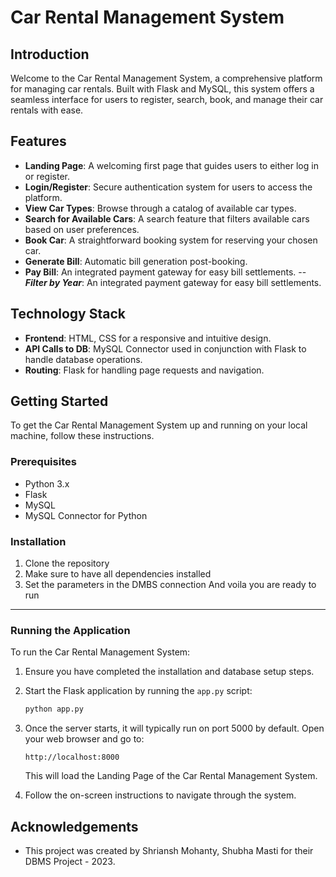 # Car Rental Management System

## Introduction
Welcome to the Car Rental Management System, a comprehensive platform for managing car rentals. Built with Flask and MySQL, this system offers a seamless interface for users to register, search, book, and manage their car rentals with ease.

## Features
- **Landing Page**: A welcoming first page that guides users to either log in or register.
- **Login/Register**: Secure authentication system for users to access the platform.
- **View Car Types**: Browse through a catalog of available car types.
- **Search for Available Cars**: A search feature that filters available cars based on user preferences.
- **Book Car**: A straightforward booking system for reserving your chosen car.
- **Generate Bill**: Automatic bill generation post-booking.
- **Pay Bill**: An integrated payment gateway for easy bill settlements.
-- ***Filter by Year***: An integrated payment gateway for easy bill settlements.


## Technology Stack
- **Frontend**: HTML, CSS for a responsive and intuitive design.
- **API Calls to DB**: MySQL Connector used in conjunction with Flask to handle database operations.
- **Routing**: Flask for handling page requests and navigation.

## Getting Started
To get the Car Rental Management System up and running on your local machine, follow these instructions.

### Prerequisites
- Python 3.x
- Flask
- MySQL
- MySQL Connector for Python

### Installation
1. Clone the repository
2. Make sure to have all dependencies installed
3. Set the parameters in the DMBS connection
   And voila you are ready to run

---

### Running the Application
To run the Car Rental Management System:

1. Ensure you have completed the installation and database setup steps.
2. Start the Flask application by running the `app.py` script:

   ```sh
   python app.py
   ```

3. Once the server starts, it will typically run on port 5000 by default. Open your web browser and go to:

   ```
   http://localhost:8000
   ```

   This will load the Landing Page of the Car Rental Management System.

4. Follow the on-screen instructions to navigate through the system.

## Acknowledgements
- This project was created by Shriansh Mohanty, Shubha Masti for their DBMS Project - 2023.



